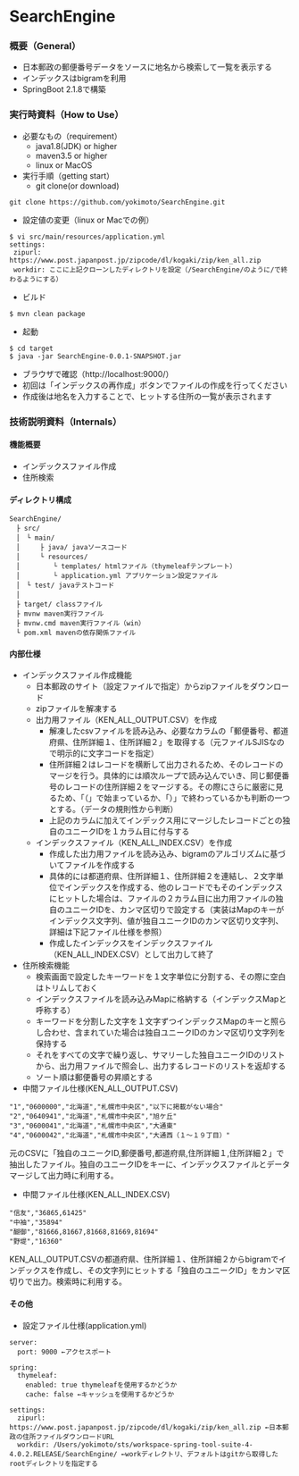 # SearchEngine
### 概要（General）
* 日本郵政の郵便番号データをソースに地名から検索して一覧を表示する
* インデックスはbigramを利用
* SpringBoot 2.1.8で構築

### 実行時資料（How to Use）
* 必要なもの（requirement）
  * java1.8(JDK) or higher
  * maven3.5 or higher
  * linux or MacOS
* 実行手順（getting start）
  * git clone(or download)
 ```
 git clone https://github.com/yokimoto/SearchEngine.git
 ```
  * 設定値の変更（linux or Macでの例）  
 ```
 $ vi src/main/resources/application.yml
 settings:
  zipurl: https://www.post.japanpost.jp/zipcode/dl/kogaki/zip/ken_all.zip
  workdir: ここに上記クローンしたディレクトリを設定（/SearchEngine/のように/で終わるようにする）
 ```
 * ビルド
```
$ mvn clean package
```
 * 起動
```
$ cd target
$ java -jar SearchEngine-0.0.1-SNAPSHOT.jar
```
 * ブラウザで確認（http://localhost:9000/）
 * 初回は「インデックスの再作成」ボタンでファイルの作成を行ってください
 * 作成後は地名を入力することで、ヒットする住所の一覧が表示されます
 
### 技術説明資料（Internals）
#### 機能概要
* インデックスファイル作成
* 住所検索

#### ディレクトリ構成
```
SearchEngine/
　├ src/
　│　└ main/
　│　　　├ java/ javaソースコード
　│　　　└ resources/
　│　　　　　└ templates/ htmlファイル（thymeleafテンプレート）
　│　　　　　└ application.yml アプリケーション設定ファイル
　│　└ test/ javaテストコード
　│
　├ target/ classファイル
　├ mvnw maven実行ファイル
　├ mvnw.cmd maven実行ファイル（win）
　└ pom.xml mavenの依存関係ファイル
```
#### 内部仕様
 * インデックスファイル作成機能
   * 日本郵政のサイト（設定ファイルで指定）からzipファイルをダウンロード
   * zipファイルを解凍する
   * 出力用ファイル（KEN_ALL_OUTPUT.CSV）を作成
     * 解凍したcsvファイルを読み込み、必要なカラムの「郵便番号、都道府県、住所詳細１、住所詳細２」を取得する（元ファイルSJISなので明示的に文字コードを指定）
     * 住所詳細２はレコードを横断して出力されるため、そのレコードのマージを行う。具体的には順次ループで読み込んでいき、同じ郵便番号のレコードの住所詳細２をマージする。その際にさらに厳密に見るため、「（」で始まっているか、「）」で終わっているかも判断の一つとする。（データの規則性から判断）
	 * 上記のカラムに加えてインデックス用にマージしたレコードごとの独自のユニークIDを１カラム目に付与する
   * インデックスファイル（KEN_ALL_INDEX.CSV）を作成
     * 作成した出力用ファイルを読み込み、bigramのアルゴリズムに基づいてファイルを作成する
	 * 具体的には都道府県、住所詳細１、住所詳細２を連結し、２文字単位でインデックスを作成する、他のレコードでもそのインデックスにヒットした場合は、ファイルの２カラム目に出力用ファイルの独自のユニークIDを、カンマ区切りで設定する（実装はMapのキーがインデックス文字列、値が独自ユニークIDのカンマ区切り文字列、詳細は下記ファイル仕様を参照）
	 * 作成したインデックスをインデックスファイル（KEN_ALL_INDEX.CSV）として出力して終了
 * 住所検索機能
   * 検索画面で設定したキーワードを１文字単位に分割する、その際に空白はトリムしておく
   * インデックスファイルを読み込みMapに格納する（インデックスMapと呼称する）
   * キーワードを分割した文字を１文字ずつインデックスMapのキーと照らし合わせ、含まれていた場合は独自ユニークIDのカンマ区切り文字列を保持する
   * それをすべての文字で繰り返し、サマリーした独自ユニークIDのリストから、出力用ファイルで照会し、出力するレコードのリストを返却する
   * ソート順は郵便番号の昇順とする
 * 中間ファイル仕様(KEN_ALL_OUTPUT.CSV)
  ```
"1","0600000","北海道","札幌市中央区","以下に掲載がない場合"
"2","0640941","北海道","札幌市中央区","旭ケ丘"
"3","0600041","北海道","札幌市中央区","大通東"
"4","0600042","北海道","札幌市中央区","大通西（１〜１９丁目）"
  ```
  元のCSVに「独自のユニークID,郵便番号,都道府県,住所詳細１,住所詳細２」で抽出したファイル。独自のユニークIDをキーに、インデックスファイルとデータマージして出力時に利用する。
  
 * 中間ファイル仕様(KEN_ALL_INDEX.CSV)
  ```
"信友","36865,61425"
"中袖","35894"
"醐御","81666,81667,81668,81669,81694"
"野堤","16360"
  ```
  KEN_ALL_OUTPUT.CSVの都道府県、住所詳細１、住所詳細２からbigramでインデックスを作成し、その文字列にヒットする「独自のユニークID」をカンマ区切りで出力。検索時に利用する。

#### その他
 * 設定ファイル仕様(application.yml)
 
```
server:
  port: 9000 ←アクセスポート

spring:
  thymeleaf:
    enabled: true thymeleafを使用するかどうか
    cache: false ←キャッシュを使用するかどうか
    
settings:
  zipurl: https://www.post.japanpost.jp/zipcode/dl/kogaki/zip/ken_all.zip ←日本郵政の住所ファイルダウンロードURL
  workdir: /Users/yokimoto/sts/workspace-spring-tool-suite-4-4.0.2.RELEASE/SearchEngine/ ←workディレクトリ、デフォルトはgitから取得したrootディレクトリを指定する
```
